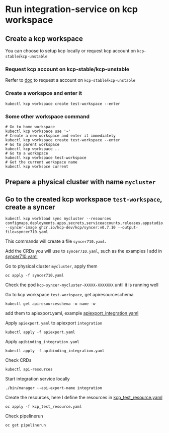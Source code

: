 # Run integration-service on kcp workspace

## Create a kcp workspace

You can choose to setup kcp locally or request kcp account on `kcp-stable`/`kcp-unstable`

### Request kcp account on kcp-stable/kcp-unstable

Rerfer to [doc](https://docs.google.com/document/d/1a1k807y7xWSgDKgoS2XQSu0AUKV0V5OJPAZSWNYvDXo/edit) to request a account on `kcp-stable`/`kcp-unstable`


### Create a workspce and enter it
```shell
kubectl kcp workspace create test-workspace --enter
```

### Some other workspace command
```shell
# Go to home workspace
kubectl kcp workspace use '~'
# Create a new workspace and enter it immediately
kubectl kcp workspace create test-workspace --enter
# Go to parent workspace
kubectl kcp workspace ..
# Go to a workspace 
kubectl kcp workspace test-workspace
# Get the current workspace name
kubectl kcp workspce current

```

## Prepare a physical cluster with name `mycluster`

## Go to the created kcp workspace `test-workspace`, create a syncer

```shell
kubectl kcp workload sync mycluster --resources configmaps,deployments.apps,secrets,serviceaccounts,releases.appstudio.redhat.com,releaseplans.appstudio.redhat.com,releaseplanadmissions.appstudio.redhat.com,releasestrategies.appstudio.redhat.com,pipelineruns.tekton.dev,applicationsnapshots.appstudio.redhat.com,components.appstudio.redhat.com,applications.appstudio.redhat.com,integrationtestscenarios.appstudio.redhat.com,applicationsnapshotenvironmentbindings.appstudio.redhat.com,environments.appstudio.redhat.com --syncer-image ghcr.io/kcp-dev/kcp/syncer:v0.7.10 --output-file=syncer710.yaml
```

This commands will create a file `syncer710.yaml`.

Add the CRDs you will use to `syncer710.yaml`, such as the examples I add in [syncer710.yaml](syncer710.yaml)

Go to physical cluster `mycluster`, apply them

```shell
oc apply -f syncer710.yaml
```

Check the pod `kcp-syncer-mycluster-XXXXX-XXXXXXX` until it is running well

Go to kcp workspace `test-workspace`, get apiresourceschema 

```
kubectl get apiresourceschema -o name -w
```

add them to apiexport.yaml, example [apiexport_integration.yaml](../apiexport_integration.yaml)

Apply `apiexport.yaml` to apiexport `integration`

```
kubectl apply -f apiexport.yaml
```

Apply `apibinding_integration.yaml`

```
kubectl apply -f apibinding_integration.yaml
```

Check CRDs

```
kubectl api-resources
```

Start integration service locally

`./bin/manager --api-export-name integration`

Create the resources, here I define the resources in [kcp_test_resource.yaml](kcp_test_resource.yaml)

```shell
oc apply -f kcp_test_resource.yaml
```

Check pipelinerun

```
oc get pipelinerun
```